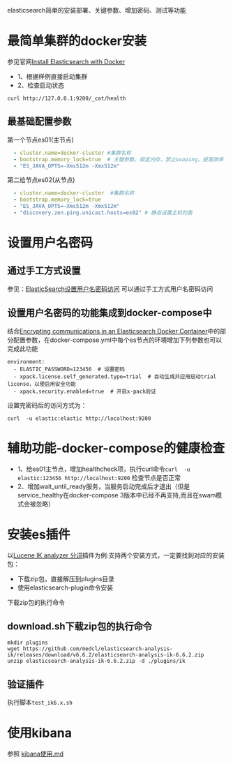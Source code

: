 elasticsearch简单的安装部署、关键参数、增加密码、测试等功能

# 最简单集群的docker安装

参见官网[Install Elasticsearch with Docker](
https://www.elastic.co/guide/en/elasticsearch/reference/6.6/docker.html)

- 1、根据样例直接启动集群
- 2、检查启动状态
```
curl http://127.0.0.1:9200/_cat/health
```

## 最基础配置参数
第一个节点es01(主节点)
```yaml
  - cluster.name=docker-cluster #集群名称
  - bootstrap.memory_lock=true  # 关键参数，锁定内存，禁止swaping，提高效率
  - "ES_JAVA_OPTS=-Xms512m -Xmx512m"
```
第二给节点es02(从节点)
```yaml
  - cluster.name=docker-cluster  #集群名称
  - bootstrap.memory_lock=true
  - "ES_JAVA_OPTS=-Xms512m -Xmx512m"
  - "discovery.zen.ping.unicast.hosts=es02" # 静态设置主机列表
```

# 设置用户名密码

## 通过手工方式设置
参见：[ElasticSearch设置用户名密码访问](https://juejin.im/post/5c9c58fa5188250ef95d8b3c)
可以通过手工方式用户名密码访问

## 设置用户名密码的功能集成到docker-compose中
结合[Encrypting communications in an Elasticsearch Docker Container](https://www.elastic.co/guide/en/elasticsearch/reference/6.6/configuring-tls-docker.html)中的部分配置参数，在docker-compose.yml中每个es节点的环境增加下列参数也可以完成此功能
```
environment:
  - ELASTIC_PASSWORD=123456  # 设置密码
  - xpack.license.self_generated.type=trial  # 自动生成并应用启动trial license，以便启用安全功能
  - xpack.security.enabled=true  # 开启x-pack验证
```

设置完密码后的访问方式为：
```
curl  -u elastic:elastic http://localhost:9200
```

# 辅助功能-docker-compose的健康检查

- 1、给es01主节点，增加healthcheck项，执行curl命令`curl  -u elastic:123456 http://localhost:9200` 检查节点是否正常
- 2、增加wait_until_ready服务，当服务启动完成后才退出（但是service_healthy在docker-compose 3版本中已经不再支持,而且在swam模式会被忽略）


# 安装es插件

以[Lucene IK analyzer 分词](https://github.com/medcl/elasticsearch-analysis-ik)插件为例:支持两个安装方式，一定要找到对应的安装包：

- 下载zip包，直接解压到plugins目录
- 使用elasticsearch-plugin命令安装

下载zip包的执行命令

## download.sh下载zip包的执行命令
```shell
mkdir plugins
wget https://github.com/medcl/elasticsearch-analysis-ik/releases/download/v6.6.2/elasticsearch-analysis-ik-6.6.2.zip
unzip elasticsearch-analysis-ik-6.6.2.zip -d ./plugins/ik
```
## 验证插件
执行脚本`test_ik6.x.sh`

# 使用kibana
参照 [kibana使用.md](./kibana使用.md)